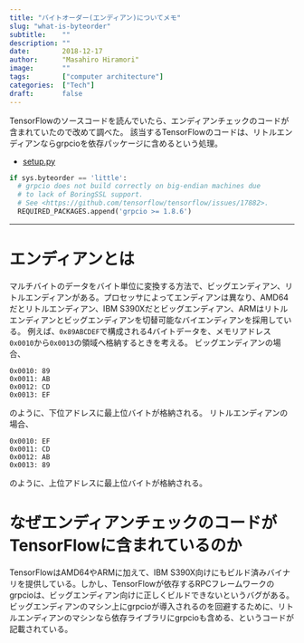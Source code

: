 ```yaml
---
title: "バイトオーダー(エンディアン)についてメモ"
slug: "what-is-byteorder"
subtitle:    ""
description: ""
date:        2018-12-17
author:      "Masahiro Hiramori"
image:       ""
tags:        ["computer architecture"]
categories:  ["Tech"]
draft:       false
---
```


TensorFlowのソースコードを読んでいたら、エンディアンチェックのコードが含まれていたので改めて調べた。
該当するTensorFlowのコードは、リトルエンディアンならgrpcioを依存パッケージに含めるという処理。

- [setup.py](https://github.com/tensorflow/tensorflow/blob/v1.12.0/tensorflow/tools/pip_package/setup.py#L63-L67)

```python
if sys.byteorder == 'little':
  # grpcio does not build correctly on big-endian machines due
  # to lack of BoringSSL support.
  # See <https://github.com/tensorflow/tensorflow/issues/17882>.
  REQUIRED_PACKAGES.append('grpcio >= 1.8.6')
```

---

# エンディアンとは

マルチバイトのデータをバイト単位に変換する方法で、ビッグエンディアン、リトルエンディアンがある。プロセッサによってエンディアンは異なり、AMD64だとリトルエンディアン、IBM S390Xだとビッグエンディアン、ARMはリトルエンディアンとビッグエンディアンを切替可能なバイエンディアンを採用している。
例えば、`0x89ABCDEF`で構成される4バイトデータを、メモリアドレス`0x0010`から`0x0013`の領域へ格納するときを考える。
ビッグエンディアンの場合、

```
0x0010: 89
0x0011: AB
0x0012: CD
0x0013: EF
```

のように、下位アドレスに最上位バイトが格納される。
リトルエンディアンの場合、

```
0x0010: EF
0x0011: CD
0x0012: AB
0x0013: 89
```

のように、上位アドレスに最上位バイトが格納される。

# なぜエンディアンチェックのコードがTensorFlowに含まれているのか

TensorFlowはAMD64やARMに加えて、IBM S390X向けにもビルド済みバイナリを提供している。しかし、TensorFlowが依存するRPCフレームワークのgrpcioは、ビッグエンディアン向けに正しくビルドできないというバグがある。ビッグエンディアンのマシン上にgrpcioが導入されるのを回避するために、リトルエンディアンのマシンなら依存ライブラリにgrpcioも含める、というコードが記載されている。
